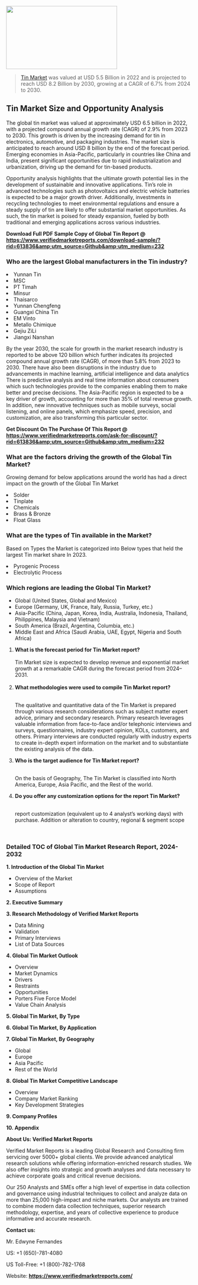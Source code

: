 
<img src="https://ffe5etoiles.com/wp-content/uploads/2024/12/MST1-300x171.png" alt="" width="300" height="171" class="alignnone size-medium wp-image-20088" /><blockquote><p><p><a href="https://www.verifiedmarketreports.com/download-sample/?rid=613836&utm_source=Github&utm_medium=232" target="_blank">Tin Market</a> was valued at USD 5.5 Billion in 2022 and is projected to reach USD 8.2 Billion by 2030, growing at a CAGR of 6.7% from 2024 to 2030.</p></blockquote><p><h2>Tin Market Size and Opportunity Analysis</h2><p>The global tin market was valued at approximately USD 6.5 billion in 2022, with a projected compound annual growth rate (CAGR) of 2.9% from 2023 to 2030. This growth is driven by the increasing demand for tin in electronics, automotive, and packaging industries. The market size is anticipated to reach around USD 8 billion by the end of the forecast period. Emerging economies in Asia-Pacific, particularly in countries like China and India, present significant opportunities due to rapid industrialization and urbanization, driving up the demand for tin-based products.</p><p>Opportunity analysis highlights that the ultimate growth potential lies in the development of sustainable and innovative applications. Tin’s role in advanced technologies such as photovoltaics and electric vehicle batteries is expected to be a major growth driver. Additionally, investments in recycling technologies to meet environmental regulations and ensure a steady supply of tin are likely to offer substantial market opportunities. As such, the tin market is poised for steady expansion, fueled by both traditional and emerging applications across various industries.</p></p><p class=""><strong>Download Full PDF Sample Copy of Global Tin Report @ <a href="https://www.verifiedmarketreports.com/download-sample/?rid=613836&amp;utm_source=Github&amp;utm_medium=232" target="_blank">https://www.verifiedmarketreports.com/download-sample/?rid=613836&amp;utm_source=Github&amp;utm_medium=232</a></strong></p><h3 id="" class="">Who are the largest Global manufacturers in the Tin industry?</h3><p><li> Yunnan Tin</li><li> MSC</li><li> PT Timah</li><li> Minsur</li><li> Thaisarco</li><li> Yunnan Chengfeng</li><li> Guangxi China Tin</li><li> EM Vinto</li><li> Metallo Chimique</li><li> Gejiu ZiLi</li><li> Jiangxi Nanshan</li></p><div class=""><div class="" dir="" data-message-author-role="" data-message-id="" data-message-model-slug=""><div class=""><div class=""><div class=""><div class="" dir="" data-message-author-role="" data-message-id="" data-message-model-slug=""><div class=""><div class=""><p>By the year 2030, the scale for growth in the market research industry is reported to be above 120 billion which further indicates its projected compound annual growth rate (CAGR), of more than 5.8% from 2023 to 2030. There have also been disruptions in the industry due to advancements in machine learning, artificial intelligence and data analytics There is predictive analysis and real time information about consumers which such technologies provide to the companies enabling them to make better and precise decisions. The Asia-Pacific region is expected to be a key driver of growth, accounting for more than 35% of total revenue growth. In addition, new innovative techniques such as mobile surveys, social listening, and online panels, which emphasize speed, precision, and customization, are also transforming this particular sector.</p><p><strong>Get Discount On The Purchase Of This Report @&nbsp; <a href="https://www.verifiedmarketreports.com/ask-for-discount/?rid=613836&amp;utm_source=Github&amp;utm_medium=232" target="_blank">https://www.verifiedmarketreports.com/ask-for-discount/?rid=613836&amp;utm_source=Github&amp;utm_medium=232</a></strong></p></div></div></div></div></div></div></div></div><h3 id="" class="">What are the factors driving the growth of the Global Tin Market?</h3><p id="" class="">Growing demand for below applications around the world has had a direct impact on the growth of the Global Tin Market</p><p id="" class=""><li> Solder</li><li> Tinplate</li><li> Chemicals</li><li> Brass & Bronze</li><li> Float Glass</li></p><h3 id="" class="">What are the types of Tin available in the Market?</h3><p id="" class="">Based on Types the Market is categorized into Below types that held the largest Tin market share In 2023.</p><p id="" class=""><li> Pyrogenic Process</li><li> Electrolytic Process</li></p><h3 id="" class="">Which regions are leading the Global Tin Market?</h3><ul><li>Global (United States, Global and Mexico)</li><li>Europe (Germany, UK, France, Italy, Russia, Turkey, etc.)</li><li>Asia-Pacific (China, Japan, Korea, India, Australia, Indonesia, Thailand, Philippines, Malaysia and Vietnam)</li><li>South America (Brazil, Argentina, Columbia, etc.)</li><li>Middle East and Africa (Saudi Arabia, UAE, Egypt, Nigeria and South Africa)</li></ul><p><ol><li><strong>What is the forecast period for Tin Market report?<br /></strong><br /><span data-sheets-root="1" data-sheets-value="{&quot;1&quot;:2,&quot;2&quot;:&quot;XXXX size is expected to develop revenue and exponential market growth at a remarkable CAGR during the forecast period from 2024&ndash;2030.&quot;}" data-sheets-userformat="{&quot;2&quot;:12674,&quot;4&quot;:{&quot;1&quot;:2,&quot;2&quot;:16776960},&quot;10&quot;:2,&quot;11&quot;:0,&quot;15&quot;:&quot;Arial&quot;,&quot;16&quot;:12}">Tin Market size is expected to develop revenue and exponential market growth at a remarkable CAGR during the forecast period from 2024&ndash;2031.</span><br /><br /></li><li><strong>What methodologies were used to compile Tin Market report?<br /><br /></strong><p>The qualitative and quantitative data of the&nbsp;Tin Market is prepared through various research considerations such as subject matter expert advice, primary and secondary research. Primary research leverages valuable information from face-to-face and/or telephonic interviews and surveys, questionnaires, industry expert opinion, KOLs, customers, and others. Primary interviews are conducted regularly with industry experts to create in-depth expert information on the market and to substantiate the existing analysis of the data.&nbsp;</p></li><li><strong>Who is the target audience for Tin Market report?<br /><br /></strong><p>On the basis of Geography, The&nbsp;Tin Market is classified into North America, Europe, Asia Pacific, and the Rest of the world.</p></li><li><strong>Do you offer any customization options for the report Tin Market?<br /><br /></strong><p>report customization (equivalent up to 4 analyst&rsquo;s working days) with purchase. Addition or alteration to country, regional &amp; segment scope</p><p>&nbsp;</p></li></ol></p><h3 id="" class="">Detailed TOC of Global Tin Market Research Report, 2024-2032</h3><p id="" class=""><strong>1. Introduction of the Global Tin Market</strong></p><ul><li>Overview of the Market</li><li>Scope of Report</li><li>Assumptions</li></ul><p id="" class=""><strong>2. Executive Summary</strong></p><p id="" class=""><strong>3. Research Methodology of&nbsp;Verified Market Reports</strong></p><ul><li>Data Mining</li><li>Validation</li><li>Primary Interviews</li><li>List of Data Sources</li></ul><p id="" class=""><strong>4. Global Tin Market Outlook</strong></p><ul><li>Overview</li><li>Market Dynamics</li><li>Drivers</li><li>Restraints</li><li>Opportunities</li><li>Porters Five Force Model</li><li>Value Chain Analysis</li></ul><p id="" class=""><strong>5. Global Tin Market, By&nbsp;Type</strong></p><p id="" class=""><strong>6. Global Tin Market, By Application</strong></p><p id="" class=""><strong>7. Global Tin Market, By Geography</strong></p><ul><li>Global</li><li>Europe</li><li>Asia Pacific</li><li>Rest of the World</li></ul><p id="" class=""><strong>8. Global Tin Market Competitive Landscape</strong></p><ul><li>Overview</li><li>Company Market Ranking</li><li>Key Development Strategies</li></ul><p id="" class=""><strong>9. Company Profiles</strong></p><p id="" class=""><strong>10. Appendix</strong></p><p id="" class=""><strong>About Us: Verified Market Reports</strong></p><p id="" class="">Verified Market Reports is a leading Global Research and Consulting firm servicing over 5000+ global clients. We provide advanced analytical research solutions while offering information-enriched research studies. We also offer insights into strategic and growth analyses and data necessary to achieve corporate goals and critical revenue decisions.</p><p id="" class="">Our 250 Analysts and SMEs offer a high level of expertise in data collection and governance using industrial techniques to collect and analyze data on more than 25,000 high-impact and niche markets. Our analysts are trained to combine modern data collection techniques, superior research methodology, expertise, and years of collective experience to produce informative and accurate research.</p><p id="" class=""><strong>Contact us:</strong></p><p id="" class="">Mr. Edwyne Fernandes</p><p id="" class="">US: +1 (650)-781-4080</p><p id="" class="">US Toll-Free: +1 (800)-782-1768</p><p id="" class="">Website: <a target="" data-test-app-aware-link=""><strong>https://www.verifiedmarketreports.com/</strong></a></p>
